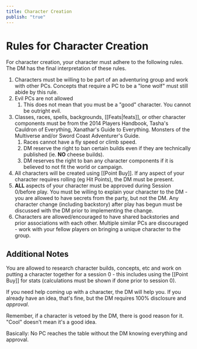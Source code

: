 ```yaml
---
title: Character Creation
publish: "true"
---
```


# Rules for Character Creation
For character creation, your character must adhere to the following rules. The DM has the final interpretation of these rules.
1. Characters must be willing to be part of an adventuring group and work with other PCs. Concepts that require a PC to be a "lone wolf" must still abide by this rule.
2. Evil PCs are not allowed
	1.  This does not mean that you must be a "good" character. You cannot be outright evil.
3. Classes, races, spells, backgrounds, [[Feats|feats]], or other character components must be from the 2014 Players Handbook, Tasha's Cauldron of Everything, Xanathar's Guide to Everything. Monsters of the Multiverse and/or Sword Coast Adventurer's Guide.
	1. Races cannot have a fly speed or climb speed.
	2. DM reserve the right to ban certain builds even if they are technically published (ie. **NO** cheese builds).
	3. DM reserves the right to ban any character components if it is believed to not fit the world or campaign.
4. All characters will be created using [[Point Buy]]. If any aspect of your character requires rolling (eg Hit Points), the DM must be present.
5. **ALL** aspects of your character must be approved during Session 0/before play. You must be willing to explain your character to the DM - you are allowed to have secrets from the party, but not the DM. Any character change (including backstory) after play has begun must be discussed with the DM prior to implementing the change.
6. Characters are allowed/encouraged to have shared backstories and prior associations with each other. Multiple similar PCs are discouraged - work with your fellow players on bringing a unique character to the group.

## Additional Notes
You are allowed to research character builds, concepts, etc and work on putting a character together for a session 0 - this includes using the [[Point Buy]] for stats (calculations must be shown if done prior to session 0).

If you need help coming up with a character, the DM will help you. If you already have an idea, that's fine, but the DM requires 100% disclosure and *approval*. 

Remember, if a character is vetoed by the DM, there is good reason for it. "Cool" doesn't mean it's a good idea.

Basically: No PC reaches the table without the DM knowing everything and approval.